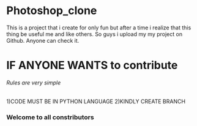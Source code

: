 # Photoshop_clone
This is a project that i create for only fun but
after a time i realize that this thing be useful 
me and like others. So guys i upload my my project 
on Github. Anyone can check it. 
# IF ANYONE WANTS to contribute
###### Rules are very simple ######
1)CODE MUST BE IN PYTHON LANGUAGE 
2)KINDLY CREATE BRANCH



### Welcome to all constributors


